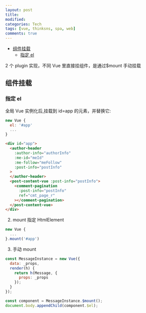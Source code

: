 ```yaml
---
layout: post
title:
modified:
categories: Tech
tags: [vue, thinksns, spa, web]
comments: true
---
```


<!-- TOC -->

- [组件挂载](#%e7%bb%84%e4%bb%b6%e6%8c%82%e8%bd%bd)
  - [指定 el](#%e6%8c%87%e5%ae%9a-el)

<!-- /TOC -->

2 个 plugin 实现，不同 Vue 里直接挂组件，是通过\$mount 手动挂载

## 组件挂载

### 指定 el

全局 Vue 实例化后,挂载到 id=app 的元素，并替换它:

```js
new Vue {
  el: '#app'
  ...
}
```

```html
<div id="app">
  <author-header
    :author-info="authorInfo"
    :me-id="meId"
    :me-follow="meFollow"
    :post-info="postInfo"
  >
  </author-header>
  <post-content-vue :post-info="postInfo">
    <comment-pagination
      :post-info="postInfo"
      ref="cmt_page_r"
    ></comment-pagination>
  </post-content-vue>
</div>
```

2. mount 指定 HtmlElement

```js
new Vue {
  ...
}.mount('#app')
```

3. 手动 mount

```js
const MessageInstance = new Vue({
  data: _props,
  render(h) {
    return h(Message, {
      props: _props
    });
  }
});

const component = MessageInstance.$mount();
document.body.appendChild(component.$el);
```
